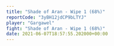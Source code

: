 ```yaml
---
title: "Shade of Aran - Wipe 1 (68%)"
reportCode: "3yBH12jdCP9bLTYJ"
player: "Gargawel"
fight: "Shade of Aran - Wipe 1 (68%)"
date: 2021-06-07T18:57:55.202000+00:00
---
```

